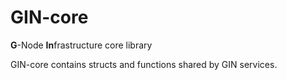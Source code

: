# GIN-core

**G**-Node **In**frastructure core library

GIN-core contains structs and functions shared by GIN services.

